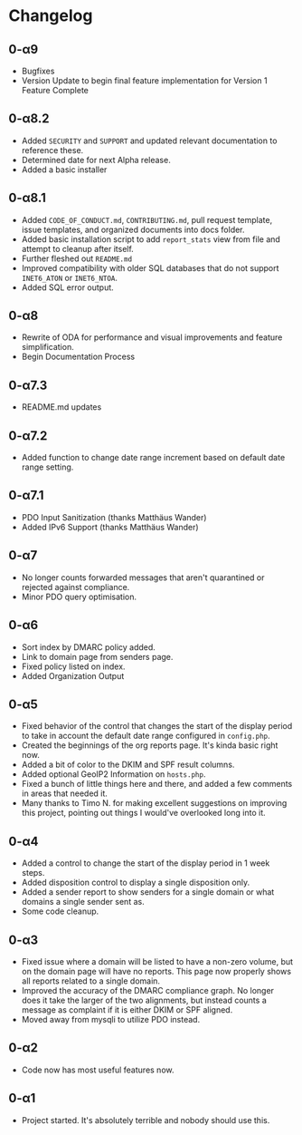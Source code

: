# Changelog

## 0-α9
- Bugfixes
- Version Update to begin final feature implementation for Version 1 Feature Complete

## 0-α8.2
- Added `SECURITY` and `SUPPORT` and updated relevant documentation to reference these.
- Determined date for next Alpha release.
- Added a basic installer

## 0-α8.1

- Added `CODE_OF_CONDUCT.md`, `CONTRIBUTING.md`, pull request template, issue templates, and organized documents into docs folder.
- Added basic installation script to add `report_stats` view from file and attempt to cleanup after itself.
- Further fleshed out `README.md`
- Improved compatibility with older SQL databases that do not support `INET6_ATON` or `INET6_NTOA`.
- Added SQL error output.

## 0-α8

- Rewrite of ODA for performance and visual improvements and feature simplification.
- Begin Documentation Process

## 0-α7.3

- README.md updates

## 0-α7.2

- Added function to change date range increment based on default date range setting.

## 0-α7.1

- PDO Input Sanitization (thanks Matthäus Wander)
- Added IPv6 Support (thanks Matthäus Wander)

## 0-α7
- No longer counts forwarded messages that aren't quarantined or rejected against compliance.
- Minor PDO query optimisation.

## 0-α6
- Sort index by DMARC policy added.
- Link to domain page from senders page.
- Fixed policy listed on index.
- Added Organization Output

## 0-α5
- Fixed behavior of the control that changes the start of the display period to take in account the default date range configured in `config.php`.
- Created the beginnings of the org reports page. It's kinda basic right now.
- Added a bit of color to the DKIM and SPF result columns.
- Added optional GeoIP2 Information on `hosts.php`.
- Fixed a bunch of little things here and there, and added a few comments in areas that needed it.
- Many thanks to Timo N. for making excellent suggestions on improving this project, pointing out things I would've overlooked long into it.

## 0-α4
- Added a control to change the start of the display period in 1 week steps.
- Added disposition control to display a single disposition only.
- Added a sender report to show senders for a single domain or what domains a single sender sent as.
- Some code cleanup.

## 0-α3

- Fixed issue where a domain will be listed to have a non-zero volume, but on the domain page will have no reports. This page now properly shows all reports related to a single domain.
- Improved the accuracy of the DMARC compliance graph. No longer does it take the larger of the two alignments, but instead counts a message as complaint if it is either DKIM or SPF aligned.
- Moved away from mysqli to utilize PDO instead.

## 0-α2

- Code now has most useful features now.

## 0-α1

- Project started. It's absolutely terrible and nobody should use this.
